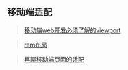 ## 移动端适配


> [移动端web开发必须了解的viewport](https://www.jianshu.com/p/5c546401e49f)

> [rem布局](https://segmentfault.com/a/1190000012225828?utm_source=tag-newest)

> [再聊移动端页面的适配](https://www.w3cplus.com/css/vw-for-layout.html)